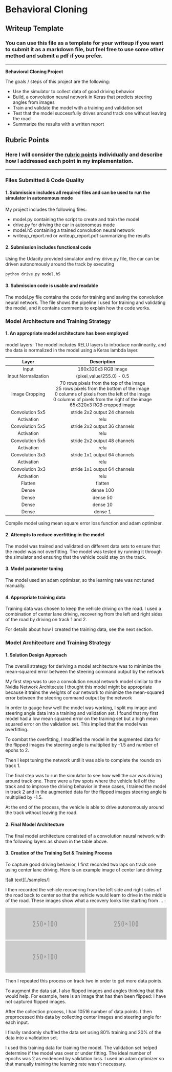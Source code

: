 # **Behavioral Cloning** 

## Writeup Template

### You can use this file as a template for your writeup if you want to submit it as a markdown file, but feel free to use some other method and submit a pdf if you prefer.

---

**Behavioral Cloning Project**

The goals / steps of this project are the following:
* Use the simulator to collect data of good driving behavior
* Build, a convolution neural network in Keras that predicts steering angles from images
* Train and validate the model with a training and validation set
* Test that the model successfully drives around track one without leaving the road
* Summarize the results with a written report


[//]: # (Image References)

[image1]: ./examples/placeholder.png "Model Visualization"
[image2]: ./examples/placeholder.png "Grayscaling"
[image3]: ./examples/placeholder_small.png "Recovery Image"
[image4]: ./examples/placeholder_small.png "Recovery Image"
[image5]: ./examples/placeholder_small.png "Recovery Image"
[image6]: ./examples/placeholder_small.png "Normal Image"
[image7]: ./examples/placeholder_small.png "Flipped Image"

## Rubric Points
### Here I will consider the [rubric points](https://review.udacity.com/#!/rubrics/432/view) individually and describe how I addressed each point in my implementation.  

---
### Files Submitted & Code Quality

#### 1. Submission includes all required files and can be used to run the simulator in autonomous mode

My project includes the following files:
* model.py containing the script to create and train the model
* drive.py for driving the car in autonomous mode
* model.h5 containing a trained convolution neural network 
* writeup_report.md or writeup_report.pdf summarizing the results

#### 2. Submission includes functional code
Using the Udacity provided simulator and my drive.py file, the car can be driven autonomously around the track by executing 
```sh
python drive.py model.h5
```

#### 3. Submission code is usable and readable

The model.py file contains the code for training and saving the convolution neural network. The file shows the pipeline I used for training and validating the model, and it contains comments to explain how the code works.

### Model Architecture and Training Strategy

#### 1. An appropriate model architecture has been employed

model layers:
The model includes RELU layers to introduce nonlinearity, and the data is normalized in the model using a Keras lambda layer.

| Layer         		|     Description	        					| 
|:---------------------:|:---------------------------------------------:| 
| Input         		| 160x320x3 RGB image   							| 
| Input Normalization    | (pixel_value/255.0) - 0.5           |
| Image Cropping    | 70 rows pixels from the top of the image <br> 25 rows pixels from the bottom of the image <br> 0 columns of pixels from the left of the image <br> 0 columns of pixels from the right of the image <br> 65x320x3 RGB cropped image |
| Convolution 5x5 | stride 2x2 output 24 channels | 
| Activation      | relu                          |
| Convolution 5x5 | stride 2x2 output 36 channels | 
| Activation      | relu                          |
| Convolution 5x5 | stride 2x2 output 48 channels | 
| Activation      | relu  
| Convolution 3x3 | stride 1x1 output 64 channels | 
| Activation      | relu  |
| Convolution 3x3 | stride 1x1 output 64 channels | 
| Activation      | relu  |
| Flatten      | flatten  |
| Dense        | dense 100 |
| Dense        | dense 50 |
| Dense        | dense 10 |
| Dense        | dense 1 |

Compile model using mean square error loss function and adam optimizer.

#### 2. Attempts to reduce overfitting in the model

The model was trained and validated on different data sets to ensure that the model was not overfitting. The model was tested by running it through the simulator and ensuring that the vehicle could stay on the track.

#### 3. Model parameter tuning

The model used an adam optimizer, so the learning rate was not tuned manually.

#### 4. Appropriate training data

Training data was chosen to keep the vehicle driving on the road. I used a combination of center lane driving, recovering from the left and right sides of the road by driving on track 1 and 2. 

For details about how I created the training data, see the next section. 

### Model Architecture and Training Strategy

#### 1. Solution Design Approach

The overall strategy for deriving a model architecture was to minimize the mean-squared error between the steering command output by the network

My first step was to use a convolution neural network model similar to the Nvidia Network Architecute I thought this model might be appropriate because it trains the weights of our network to minimize the mean-squared error between the steering command output by the network

In order to gauge how well the model was working, I split my image and steering angle data into a training and validation set. I found that my first model had a low mean squared error on the training set but a high mean squared error on the validation set. This implied that the model was overfitting. 

To combat the overfitting, I modified the model in the augmented data for the flipped images the steering angle is multiplied by -1.5 and number of epohs to 2.

Then I kept tuning the network until it was able to complete the rounds on track 1.

The final step was to run the simulator to see how well the car was driving around track one. There were a few spots where the vehicle fell off the track and to improve the driving behavior in these cases, I trained the model in track 2 and in the augmented data for the flipped images steering angle is multiplied by -1.5.

At the end of the process, the vehicle is able to drive autonomously around the track without leaving the road.

#### 2. Final Model Architecture

The final model architecture consisted of a convolution neural network with the following layers as shown in the table above.

#### 3. Creation of the Training Set & Training Process

To capture good driving behavior, I first recorded two laps on track one using center lane driving. Here is an example image of center lane driving:

![alt text][./samples/]

I then recorded the vehicle recovering from the left side and right sides of the road back to center so that the vehicle would learn to drive in the middle of the road. These images show what a recovery looks like starting from ... :

![alt text][image3]
![alt text][image4]
![alt text][image5]

Then I repeated this process on track two in order to get more data points.

To augment the data sat, I also flipped images and angles thinking that this would help. For example, here is an image that has then been flipped: I have not captured flipped images.
<!--
![alt text][image6]
![alt text][image7]
-->

After the collection process, I had 10516 number of data points. I then preprocessed this data by collecting center images and steering angle for each input.


I finally randomly shuffled the data set using 80% training and 20% of the data into a validation set. 

I used this training data for training the model. The validation set helped determine if the model was over or under fitting. The ideal number of epochs was 2 as evidenced by validation loss. I used an adam optimizer so that manually training the learning rate wasn't necessary.
